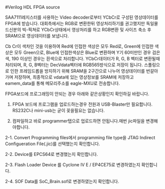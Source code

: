 #Verilog HDL FPGA source

SAA7111레지스터를 사용하는 Video decoder로부터 YCbCr로 구성된 영상데이터를 FPGA에 받습니다.
대회측에서는 RGB로 변환한뒤 영상처리하기를 권고했지만 
독일물드신분의 빅-픽쳐로 YCbCr상태에서 영상처리를 하고 RGB변환 및 사이즈 축소 후 SRAM으로 영상데이터를 보냅니다.


Cb Cr이 색차인 것을 이용하여 Red에 인접한 색상은 모두 Red로, Green에 인접한 색상은 모두 Green으로, Blue에 인접한색상은 Blue로 변환하며
Y기 60미만인 경우 검은색, 190 이상인 경우는 흰색으로 처리합니다.
YCbCr데이터가 R, G, B 벡터로 변환될때 처리되며, R, G, B벡터는 DecVdata벡터에 RGB565방식으로 저장이 됩니다.
스풀링으로 인한 프레임드롭을 방지하기 위해 SRAM을 2구간으로 나누어 영상데이터를 번갈아 가며 저장하며, 최종적으로 vdata에 있는 영상정보를 SRAM에 저장하고 eamem_data를 통해 메모리주소를 eagle-MXU로 전송합니다.

FPGA보드에 프로그래밍이 안되는 경우 아래와 같은상황인지 확인하길 바랍니다.

1. FPGA 보드에 프로그램을 업로드하는경우 전원과 USB-Blaster만 필요합니다. RS232C나 mini-usb는 굳이 꽂을필요는 없습니다.

2. 컴파일하고 바로 programmer탭으로 업로드하면 안됩니다.매번 jic파일을 변경해야합니다.
 
  2-1. Convert Programming files에서 programming file type을 JTAG Indirect Configueration File(.jic)를 선택했는지 확인합니다.

  2-2. Device를 EPCS64로 변경했는지 확인합니다.

  2-3. Flash Loader Device 를 Cyclone IV E / EP4CE75로 변경하였는지 확인합니다.
 
  2-4. SOF Data를 SoC_Brain.sof로 변경하였는지 확인합니다.
  
  
